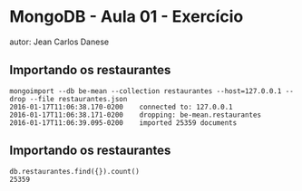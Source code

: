 # MongoDB - Aula 01 - Exercício
autor: Jean Carlos Danese

## Importando os restaurantes

```
mongoimport --db be-mean --collection restaurantes --host=127.0.0.1 --drop --file restaurantes.json 
2016-01-17T11:06:38.170-0200	connected to: 127.0.0.1
2016-01-17T11:06:38.171-0200	dropping: be-mean.restaurantes
2016-01-17T11:06:39.095-0200	imported 25359 documents

```

## Importando os restaurantes

```
db.restaurantes.find({}).count()
25359
```